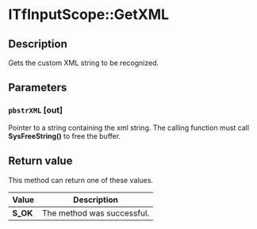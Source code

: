 # ITfInputScope::GetXML

## Description

Gets the custom XML string to be recognized.

## Parameters

### `pbstrXML` [out]

Pointer to a string containing the xml string. The calling function must call **SysFreeString()** to free the buffer.

## Return value

This method can return one of these values.

| Value | Description |
| --- | --- |
| **S_OK** | The method was successful. |